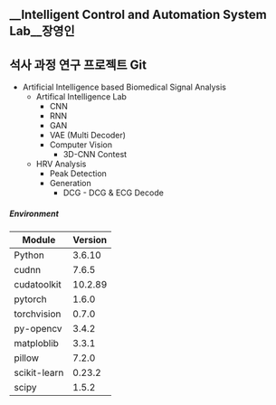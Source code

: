 ## __Intelligent Control and Automation System Lab__장영인 
## 석사 과정 연구 프로젝트 Git  

* Artificial Intelligence based Biomedical Signal Analysis
  * Artifical Intelligence Lab  
    * CNN  
    * RNN  
    * GAN
    * VAE (Multi Decoder)
    * Computer Vision      
      * 3D-CNN Contest    
  * HRV Analysis  
    * Peak Detection  
    * Generation  
        * DCG - DCG & ECG Decode


       
##### Environment  
Module | Version
-------------- | --------
Python | 3.6.10
cudnn | 7.6.5
cudatoolkit | 10.2.89
pytorch | 1.6.0
torchvision | 0.7.0
py-opencv | 3.4.2
matploblib | 3.3.1
pillow | 7.2.0
scikit-learn | 0.23.2
scipy | 1.5.2
